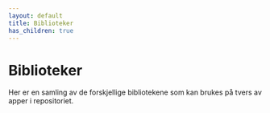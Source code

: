 ```yaml
---
layout: default
title: Biblioteker
has_children: true
---
```


# Biblioteker

Her er en samling av de forskjellige bibliotekene som kan brukes på tvers av apper i repositoriet.
